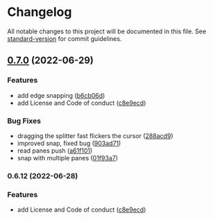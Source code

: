 # Changelog

All notable changes to this project will be documented in this file. See [standard-version](https://github.com/conventional-changelog/standard-version) for commit guidelines.

## [0.7.0](https://github.com/orefalo/svelte-splitpanes/compare/v0.6.12...v0.7.0) (2022-06-29)


### Features

* add edge snapping ([b6cb06d](https://github.com/orefalo/svelte-splitpanes/commit/b6cb06d94cec4027971322c92a151aee0130d601))
* add License and Code of conduct ([c8e9ecd](https://github.com/BearToCode/svelte-splitpanes/commit/c8e9ecd9809a749df75198456cac4c70b7a88bba))


### Bug Fixes

* dragging the splitter fast flickers the cursor ([288acd9](https://github.com/BearToCode/svelte-splitpanes/commit/288acd92583fc906b9625ee3b66ed9f9ba72af1e))
* improved snap, fixed bug ([903ad71](https://github.com/orefalo/svelte-splitpanes/commit/903ad71b8d64a30b8333661fbb1833cc34e4d526))
* read panes push ([a61f101](https://github.com/orefalo/svelte-splitpanes/commit/a61f101dff9a1cdf216744139ff789ba9a3e75dd))
* snap with multiple panes ([01f93a7](https://github.com/orefalo/svelte-splitpanes/commit/01f93a7a45188f3e0d2d2257d3570db12327c899))

### 0.6.12 (2022-06-28)


### Features

* add License and Code of conduct ([c8e9ecd](https://github.com/orefalo/svelte-splitpanes/commit/c8e9ecd9809a749df75198456cac4c70b7a88bba))
